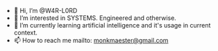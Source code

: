 - 👋 Hi, I’m @W4R-L0RD
- 👀 I’m interested in SYSTEMS. Engineered and otherwise.
- 🌱 I’m currently learning artificial intelligence and it's usage in current context. 
- 📫 How to reach me mailto: monkmaester@gmail.com

<!---
W4R-L0RD/W4R-L0RD is a ✨ special ✨ repository because its `README.md` (this file) appears on your GitHub profile.
You can click the Preview link to take a look at your changes.
--->
